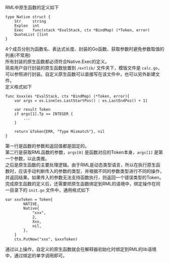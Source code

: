 RML中原生函数的定义如下
```
type Native struct {
	Str 	string
	Explen	int
	Exec 	func(stack *EvalStack, ctx *BindMap) (*Token, error)
 	QuoteList []int
}
```
4个成员分别为函数名、表达式长度、封装的Go函数、获取参数时避免参数取值的列表(不常用)<br/>
所有封装的原生函数都必须符合Native.Exec的定义。<br/>
简易用户自行封装的原生函数放置到 `/extlib/` 文件夹下，模版文件是 `calc.go`， 可以参照进行封装。自定义原生函数可以直接写在该文件中，也可以另外新建文件。<br/>
定义格式如下
```
func Xxxx(es *EvalStack, ctx *BindMap) (*Token, error){
	var args = es.Line[es.LastStartPos() : es.LastEndPos() + 1]

	var result Token
	if args[1].Tp == INTEGER {
		...
	}

	return &Token{ERR, "Type Mismatch"}, nil
}
```
第一行是函数的参数和返回值都是固定的。<br/>
第二行是获取RML函数的参数，`args[0]` 是函数对应的Token本身，`args[1]` 是第一个参数，以此类推。<br/>
之后是原生函数的主要处理逻辑。由于RML是动态类型语言，所以在执行原生函数时，应该手动判断传入的参数的类型，并根据不同的参数类型进行不同的操作，并返回结果。如果传入的参数无法支持函数执行，则返回一个错误类型的Token。<br/>
完成原生函数的定义后，还需要把原生函数绑定到RML的语境中，绑定操作在同一目录下的 `init.go` 文件中，通用格式如下
```
var xxxToken = Token{
		NATIVE,
		Native{
			"xxx",
			2,
			Xxx,
			nil,
		},
	}
	ctx.PutNow("xxx", &xxxToken)
```
通过以上操作，自定义的原生函数就会在解释器初始化时绑定到RML的lib语境中，通过绑定的单字调用即可。





